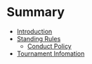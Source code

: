 # Summary

* [Introduction](README.md)
* [Standing Rules](.rules/standingrules.md)
   * [Conduct Policy](.rules/conduct_policy.md)
* [Tournament Infomation](tournament_infomation.md)


